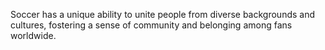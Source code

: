 Soccer has a unique ability to unite people from diverse backgrounds and cultures, fostering a sense of community and belonging among fans worldwide.
